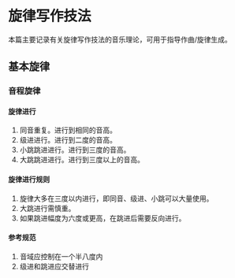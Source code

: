 # 旋律写作技法

本篇主要记录有关旋律写作技法的音乐理论，可用于指导作曲/旋律生成。

## 基本旋律

### 音程旋律

#### 旋律进行

1. 同音重复。进行到相同的音高。
2. 级进进行。进行到二度的音高。
3. 小跳跳进进行。进行到三度的音高。
4. 大跳跳进进行。进行到三度以上的音高。

#### 旋律进行规则

1. 旋律大多在三度以内进行，即同音、级进、小跳可以大量使用。
2. 大跳进行需慎重。
3. 如果跳进幅度为六度或更高，在跳进后需要反向进行。

#### 参考规范

1. 音域应控制在一个半八度内
2. 级进和跳进应交替进行
